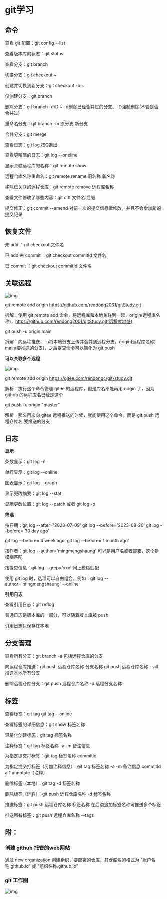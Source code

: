 # git学习

## 命令

查看 git 配置：git config --list

查看版本库的状态：git status

查看分支：git branch

切换分支：git checkout ~

创建并切换到新分支：git checkout -b ~

仅创建分支：git branch

删除分支：git branch -d/D ~		-d删除已经合并过的分支、-D强制删除(不管是否合并过)

重命名分支：git branch -m 原分支 新分支

合并分支：git merge

查看日志：git log    按Q退出

查看更精简的日志：git log --oneline

显示关联远程库的名称：git remote show

远程仓库名称重命名：git remote rename 旧名称 新名称

移除已关联的远程仓库：git remote remove 远程库名称

查看文件修改了哪些内容：git diff 文件名.后缀

提交修正：git commit --amend	对前一次的提交信息做修改，并且不会增加新的提交记录

## 恢复文件

未 add ：git checkout 文件名

已 add 未 commit ：git checkout commitId 文件名

已 commit ：git checkout commitId 文件名

## 关联远程

![img](https://cdn.nlark.com/yuque/0/2023/png/29743347/1688795285889-a2f2d835-a75f-423d-8785-3058d7d15a30.png)

git remote add origin https://github.com/rendong2001/gitStudy.git

拆解：使用 git remote add 命令，将远程库和本地关联到一起，origin(远程库名称)，https://github.com/rendong2001/gitStudy.git(远程库地址)

git push -u origin main

拆解：向远程推送，-u将本地分支上传并合并到远程分支，origin(远程库名称) main(要推送的分支)，之后提交命令可以简化为 git push

**可以关联多个远程**

![img](https://cdn.nlark.com/yuque/0/2023/png/29743347/1688797231920-c3b163d5-17c6-4f7d-a1a0-6c9493b12044.png)

git remote add origin https://gitee.com/rendongc/git-study.git

解析：执行这个命令管理 gitee 的远程库，但是库名不能再用 origin 了，因为 github 的远程库名已经是这个

git push -u origin "master"

解析：那么再次向 gitee 远程推送的时候，就能使用这个命令。而是 git push 远程仓库名 要推送的分支

## 日志

**显示**

条数显示：git log -n

单行显示：git log --online

图表显示：git log --graph

显示更改摘要：git log --stat

显示更改位置：git log --patch 或者 git log -p

**筛选**

按日期：git log --after='2023-07-09'	git log --before='2023-08-20'	git log --before='30 day ago'

git log --before='4 week ago'		git log --before='1 month ago'

按作者：git log --author='mingmengshaung'	可以是用户名或者邮箱，这个是模糊匹配

按提交信息：git log --grep='xxx'	同上模糊匹配

使用 git log 时，选项可以自由组合，例如：git log --author='mingmengshaung'  --online

**引用日志**

查看引用日志：git reflog

普通日志是版本库的一部分，可以随着版本库被 push

引用日志只保存在本地

## 分支管理

查看所有分支：git branch -a	包括远程仓库的分支

向远程仓库推送：git push 远程仓库名称 分支名称	git push 远程仓库名称 --all  推送本地所有分支

删除远程仓库分支：git push 远程仓库名称 -d 远程分支名称

## 标签

查看标签：git tag	git tag --online

查看标签的详细信息：git show 标签名称

轻量化创建标签：git tag 标签名称

注释标签：git tag  标签名称 -a -m 备注信息

为指定提交打标签：git tag 标签名称 commitId

为指定提交打标签（另加注释信息）：git tag 标签名称 -a -m 备注信息 commitId		a：annotate（注释）

删除标签（本地）：git tag -d 标签名称

删除标签（远程）：git push 远程仓库名称 -d  标签名称

推送标签：git push 远程仓库名称 标签名称		在后边追加标签名称可推送多个标签

推送所有标签：git push 远程仓库名称 --tags

## 附：

### 创建 github 托管的web网站

通过 new organization 创建组织，要部署的仓库，其仓库名的格式为 "账户名称.github.io" 或 "组织名称.github.io"

### git 工作图

![img](https://cdn.nlark.com/yuque/0/2023/png/29743347/1688915507846-67474eeb-5b8c-4cf4-a1ff-76c2665b755f.png)